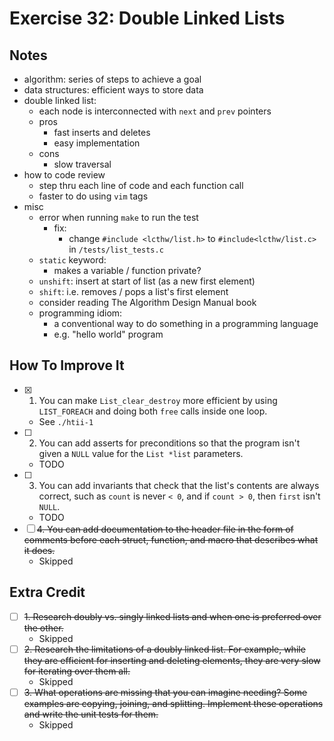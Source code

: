 # Exercise 32: Double Linked Lists

## Notes

- algorithm: series of steps to achieve a goal
- data structures: efficient ways to store data
- double linked list:
  - each node is interconnected with `next` and `prev` pointers
  - pros
    - fast inserts and deletes
    - easy implementation
  - cons
    - slow traversal
- how to code review
  - step thru each line of code and each function call
  - faster to do using `vim` tags
- misc
  - error when running `make` to run the test
    - fix:
      - change `#include <lcthw/list.h>` to `#include<lcthw/list.c>` in `/tests/list_tests.c`
  - `static` keyword:
    - makes a variable / function private?
  - `unshift`: insert at start of list (as a new first element)
  - `shift`: i.e. removes / pops a list's first element
  - consider reading The Algorithm Design Manual book
  - programming idiom:
    - a conventional way to do something in a programming language
    - e.g. "hello world" program

## How To Improve It

- [x] 1. You can make `List_clear_destroy` more efficient by using `LIST_FOREACH` and doing both `free` calls inside one loop.
  - See `./htii-1`
- [ ] 2. You can add asserts for preconditions so that the program isn't given a `NULL` value for the `List *list` parameters.
  - TODO
- [ ] 3. You can add invariants that check that the list's contents are always correct, such as `count` is never `< 0`, and if `count > 0`, then `first` isn't `NULL`.
  - TODO
- [ ] ~~4. You can add documentation to the header file in the form of comments before each struct, function, and macro that describes what it does.~~
  - Skipped

## Extra Credit

- [ ] ~~1. Research doubly vs. singly linked lists and when one is preferred over the other.~~
  - Skipped
- [ ] ~~2. Research the limitations of a doubly linked list. For example, while they are efficient for inserting and deleting elements, they are very slow for iterating over them all.~~
  - Skipped
- [ ] ~~3. What operations are missing that you can imagine needing? Some examples are copying, joining, and splitting. Implement these operations and write the unit tests for them.~~
  - Skipped
